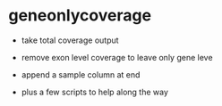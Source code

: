# geneonlycoverage
- take total coverage output
- remove exon level coverage to leave only gene leve
- append a sample column at end

- plus a few scripts to help along the way
